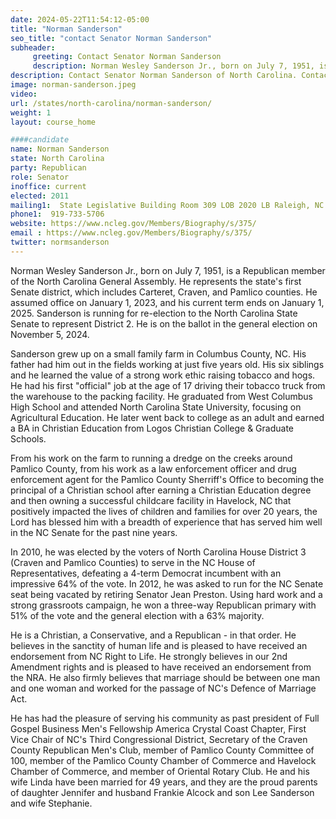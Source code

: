 ```yaml
---
date: 2024-05-22T11:54:12-05:00
title: "Norman Sanderson"
seo_title: "contact Senator Norman Sanderson"
subheader:
     greeting: Contact Senator Norman Sanderson
     description: Norman Wesley Sanderson Jr., born on July 7, 1951, is a Republican member of the North Carolina General Assembly. He represents the state's first Senate district, which includes Carteret, Craven, and Pamlico counties.
description: Contact Senator Norman Sanderson of North Carolina. Contact information for Norman Sanderson includes email address, phone number, and mailing address.
image: norman-sanderson.jpeg
video:
url: /states/north-carolina/norman-sanderson/
weight: 1
layout: course_home

####candidate
name: Norman Sanderson
state: North Carolina
party: Republican
role: Senator
inoffice: current
elected: 2011
mailing1:  State Legislative Building Room 309 LOB 2020 LB Raleigh, NC 27603-2808
phone1:  919-733-5706
website: https://www.ncleg.gov/Members/Biography/s/375/
email : https://www.ncleg.gov/Members/Biography/s/375/
twitter: normsanderson
---
```

Norman Wesley Sanderson Jr., born on July 7, 1951, is a Republican member of the North Carolina General Assembly. He represents the state's first Senate district, which includes Carteret, Craven, and Pamlico counties. He assumed office on January 1, 2023, and his current term ends on January 1, 2025. Sanderson is running for re-election to the North Carolina State Senate to represent District 2. He is on the ballot in the general election on November 5, 2024.

Sanderson grew up on a small family farm in Columbus County, NC. His father had him out in the fields working at just five years old. His six siblings and he learned the value of a strong work ethic raising tobacco and hogs. He had his first "official" job at the age of 17 driving their tobacco truck from the warehouse to the packing facility. He graduated from West Columbus High School and attended North Carolina State University, focusing on Agricultural Education. He later went back to college as an adult and earned a BA in Christian Education from Logos Christian College & Graduate Schools.

From his work on the farm to running a dredge on the creeks around Pamlico County, from his work as a law enforcement officer and drug enforcement agent for the Pamlico County Sherriff's Office to becoming the principal of a Christian school after earning a Christian Education degree and then owning a successful childcare facility in Havelock, NC that positively impacted the lives of children and families for over 20 years, the Lord has blessed him with a breadth of experience that has served him well in the NC Senate for the past nine years.

In 2010, he was elected by the voters of North Carolina House District 3 (Craven and Pamlico Counties) to serve in the NC House of Representatives, defeating a 4-term Democrat incumbent with an impressive 64% of the vote. In 2012, he was asked to run for the NC Senate seat being vacated by retiring Senator Jean Preston. Using hard work and a strong grassroots campaign, he won a three-way Republican primary with 51% of the vote and the general election with a 63% majority.

He is a Christian, a Conservative, and a Republican - in that order. He believes in the sanctity of human life and is pleased to have received an endorsement from NC Right to Life. He strongly believes in our 2nd Amendment rights and is pleased to have received an endorsement from the NRA. He also firmly believes that marriage should be between one man and one woman and worked for the passage of NC's Defence of Marriage Act.

He has had the pleasure of serving his community as past president of Full Gospel Business Men's Fellowship America Crystal Coast Chapter, First Vice Chair of NC's Third Congressional District, Secretary of the Craven County Republican Men's Club, member of Pamlico County Committee of 100, member of the Pamlico County Chamber of Commerce and Havelock Chamber of Commerce, and member of Oriental Rotary Club. He and his wife Linda have been married for 49 years, and they are the proud parents of daughter Jennifer and husband Frankie Alcock and son Lee Sanderson and wife Stephanie.
